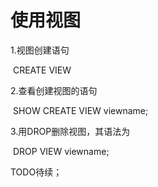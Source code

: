 # 使用视图

1.视图创建语句

​	CREATE VIEW 

2.查看创建视图的语句

​	SHOW CREATE VIEW viewname;    

3.用DROP删除视图，其语法为 

​	DROP VIEW viewname;

TODO待续；